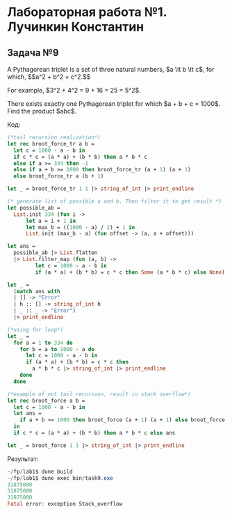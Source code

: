 # Лабораторная работа №1. Лучинкин Константин
## Задача №9
<p>A Pythagorean triplet is a set of three natural numbers, $a \lt b \lt c$, for which,
$$a^2 + b^2 = c^2.$$</p>
<p>For example, $3^2 + 4^2 = 9 + 16 = 25 = 5^2$.</p>
<p>There exists exactly one Pythagorean triplet for which $a + b + c = 1000$.<br>Find the product $abc$.</p>

Код:    
```ocaml
(*tail recursion realization*)
let rec broot_force_tr a b =
  let c = 1000 - a - b in
  if c * c = (a * a) + (b * b) then a * b * c
  else if a >= 334 then -1
  else if a + b >= 1000 then broot_force_tr (a + 1) (a + 1)
  else broot_force_tr a (b + 1)

let _ = broot_force_tr 1 1 |> string_of_int |> print_endline

(* generate list of possible a and b. Then filter it to get result *)
let possible_ab =
  List.init 334 (fun i ->
      let a = i + 1 in
      let max_b = ((1000 - a) / 2) + 1 in
      List.init (max_b - a) (fun offset -> (a, a + offset)))

let ans =
  possible_ab |> List.flatten
  |> List.filter_map (fun (a, b) ->
         let c = 1000 - a - b in
         if (a * a) + (b * b) = c * c then Some (a * b * c) else None)

let _ =
  (match ans with
  | [] -> "Error"
  | h :: [] -> string_of_int h
  | _ :: _ -> "Error")
  |> print_endline

(*using for loop*)
let _ =
  for a = 1 to 334 do
    for b = a to 1000 - a do
      let c = 1000 - a - b in
      if (a * a) + (b * b) = c * c then
        a * b * c |> string_of_int |> print_endline
    done
  done

(*example of not tail recursion, result in stack overflow*)
let rec broot_force a b =
  let c = 1000 - a - b in
  let ans =
    if a + b >= 1000 then broot_force (a + 1) (a + 1) else broot_force a (b + 1)
  in
  if c * c = (a * a) + (b * b) then a * b * c else ans

let _ = broot_force 1 1 |> string_of_int |> print_endline
```
Результат:
```powershell
~/fp/lab1$ dune build
~/fp/lab1$ dune exec bin/task9.exe
31875000
31875000
31875000
Fatal error: exception Stack_overflow
```